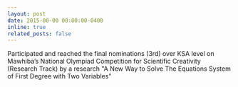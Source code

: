 ```yaml
---
layout: post
date: 2015-00-00 00:00:00-0400
inline: true
related_posts: false
---
```


Participated and reached the final nominations (3rd) over KSA level on Mawhiba’s National Olympiad Competition for Scientific Creativity (Research Track) by a research "A New Way to Solve The Equations System of First Degree with Two Variables"

